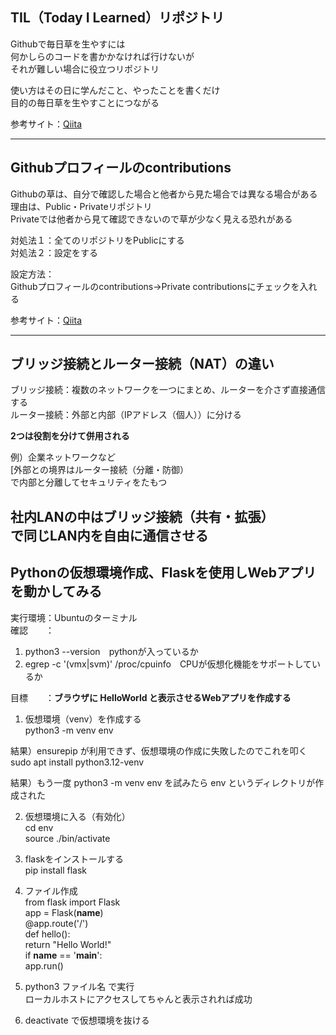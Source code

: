 ## TIL（Today I Learned）リポジトリ
Githubで毎日草を生やすには  
何かしらのコードを書かかなければ行けないが  
それが難しい場合に役立つリポジトリ  
  
使い方はその日に学んだこと、やったことを書くだけ  
目的の毎日草を生やすことにつながる  
  
参考サイト：[Qiita](https://qiita.com/kumaryoya/items/4cb59023ee8896a328d2)  

---

## Githubプロフィールのcontributions
Githubの草は、自分で確認した場合と他者から見た場合では異なる場合がある  
理由は、Public・Privateリポジトリ  
Privateでは他者から見て確認できないので草が少なく見える恐れがある  
  
対処法１：全てのリポジトリをPublicにする  
対処法２：設定をする  
  
設定方法：  
Githubプロフィールのcontributions→Private contributionsにチェックを入れる  
  
参考サイト：[Qiita](https://qiita.com/kumaryoya/items/4cb59023ee8896a328d2)  

---

## ブリッジ接続とルーター接続（NAT）の違い  
ブリッジ接続：複数のネットワークを一つにまとめ、ルーターを介さず直接通信する  
ルーター接続：外部と内部（IPアドレス（個人））に分ける  
  
**2つは役割を分けて併用される**   

例）企業ネットワークなど  
[外部との境界はルーター接続（分離・防御）  
で内部と分離してセキュリティをたもつ  
  
社内LANの中はブリッジ接続（共有・拡張）  
で同じLAN内を自由に通信させる  
---

## Pythonの仮想環境作成、Flaskを使用しWebアプリを動かしてみる
実行環境：Ubuntuのターミナル  
確認　　：
1. python3 --version　pythonが入っているか  
2. egrep -c '(vmx|svm)' /proc/cpuinfo　CPUが仮想化機能をサポートしているか

目標　　：**ブラウザに HelloWorld と表示させるWebアプリを作成する**  

1. 仮想環境（venv）を作成する  
python3 -m venv env  

結果）ensurepip が利用できず、仮想環境の作成に失敗したのでこれを叩く  
sudo apt install python3.12-venv  

結果）もう一度 python3 -m venv env を試みたら env というディレクトリが作成された  
  
2. 仮想環境に入る（有効化）  
cd env  
source ./bin/activate  
  
3. flaskをインストールする  
pip install flask  
  
4. ファイル作成  
from flask import Flask  
app = Flask(__name__)  
@app.route('/')  
def hello():  
    return "Hello World!"  
if __name__ == '__main__':  
    app.run()  
  
6. python3 ファイル名 で実行  
ローカルホストにアクセスしてちゃんと表示されれば成功  
  
7. deactivate で仮想環境を抜ける  
